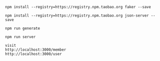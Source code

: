 ```
npm install --registry=https://registry.npm.taobao.org faker --save
```

```
npm install --registry=https://registry.npm.taobao.org json-server --save
```


```
npm run generate
```

```
npm run server
```

```
visit 
http://localhost:3000/member
http://localhost:3000/user
```
